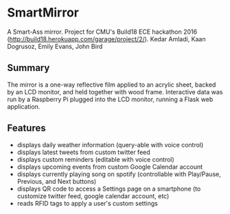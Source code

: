 # SmartMirror
A Smart-Ass mirror.
Project for CMU's Build18 ECE hackathon 2016 (http://build18.herokuapp.com/garage/project/2/).
Kedar Amladi, Kaan Dogrusoz, Emily Evans, John Bird

## Summary
The mirror is a one-way reflective film applied to an acrylic sheet, backed by an LCD monitor, and held together with  wood frame.
Interactive data was run by a Raspberry Pi plugged into the LCD monitor, running a Flask web application.

## Features
  - displays daily weather information (query-able with voice control)
  - displays latest tweets from custom twitter feed
  - displays custom reminders (editable with voice control)
  - displays upcoming events from custom Google Calendar account
  - displays currently playing song on spotify (controllable with Play/Pause, Previous, and Next buttons)
  - displays QR code to access a Settings page on a smartphone (to customize twitter feed, google calendar account, etc)
  - reads RFID tags to apply a user's custom settings
  
